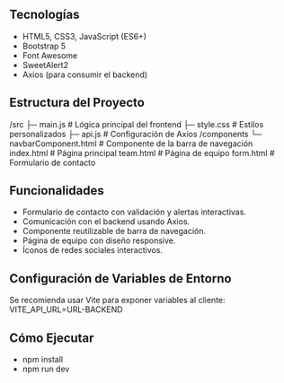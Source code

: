 ## Tecnologías

- HTML5, CSS3, JavaScript (ES6+)
- Bootstrap 5
- Font Awesome
- SweetAlert2
- Axios (para consumir el backend)
  
## Estructura del Proyecto
/src
├─ main.js # Lógica principal del frontend
├─ style.css # Estilos personalizados
├─ api.js # Configuración de Axios
/components
└─ navbarComponent.html # Componente de la barra de navegación
index.html # Página principal
team.html # Página de equipo
form.html # Formulario de contacto

## Funcionalidades

- Formulario de contacto con validación y alertas interactivas.
- Comunicación con el backend usando Axios.
- Componente reutilizable de barra de navegación.
- Página de equipo con diseño responsive.
- Íconos de redes sociales interactivos.

## Configuración de Variables de Entorno

Se recomienda usar Vite para exponer variables al cliente:
VITE_API_URL=URL-BACKEND

## Cómo Ejecutar

- npm install
- npm run dev

